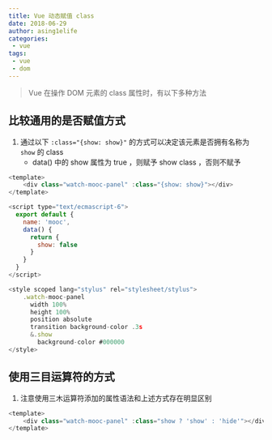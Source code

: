 ```yaml
---
title: Vue 动态赋值 class
date: 2018-06-29
author: asing1elife
categories:
 - vue
tags:
 - vue
 - dom
---
```

> Vue 在操作 DOM 元素的 class 属性时，有以下多种方法  

## 比较通用的是否赋值方式
1. 通过以下 `:class="{show: show}"` 的方式可以决定该元素是否拥有名称为 `show` 的 class
	* data() 中的 show 属性为 true ，则赋予 show class ，否则不赋予

```javascript
<template>
	<div class="watch-mooc-panel" :class="{show: show}"></div>
</template>

<script type="text/ecmascript-6">
  export default {
    name: 'mooc',
    data() {
      return {
        show: false
      }
    }
  }
</script>

<style scoped lang="stylus" rel="stylesheet/stylus">
    .watch-mooc-panel
      width 100%
      height 100%
      position absolute
      transition background-color .3s
      &.show
        background-color #000000
</style>
```

## 使用三目运算符的方式
1. 注意使用三木运算符添加的属性语法和上述方式存在明显区别

```javascript
<template>
	<div class="watch-mooc-panel" :class="show ? 'show' : 'hide'"></div>
</template>
```